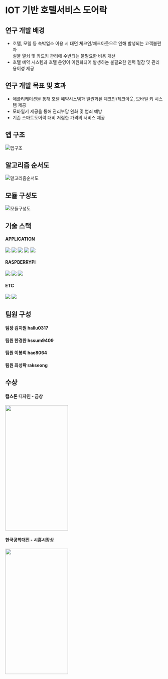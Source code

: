 # IOT 기반 호텔서비스 도어락

## 연구 개발 배경
- 호텔, 모텔 등 숙박업소 이용 시 
  대면 체크인/체크아웃으로 인해 발생되는 고객불편과      
  실물 열쇠 및 카드키 관리에 수반되는 불필요한 비용 개선   
- 호텔 예약 시스템과 호텔 운영이 이원화되어 발생하는 불필요한 인력 절감 및 관리 용이성 제공

## 연구 개발 목표 및 효과
- 애플리케이션을 통해 호텔 예약시스템과 일원화된 체크인/체크아웃, 모바일 키 시스템 제공
- 모바일키 제공을 통해 관리부담 완화 및 범죄 예방
- 기존 스마트도어락 대비 저렴한 가격의 서비스 제공

## 앱 구조
![앱구조](https://user-images.githubusercontent.com/76871198/156767175-a831f04f-38b6-4af1-8144-72007af26bb2.PNG)

## 알고리즘 순서도
![알고리즘순서도](https://user-images.githubusercontent.com/76871198/156767050-57fe5ab4-9f02-49ad-9868-89600f2f8c5d.PNG)

## 모듈 구성도
![모듈구성도](https://user-images.githubusercontent.com/76871198/156767212-f334c734-2335-4226-b17c-132aae2c343d.PNG)

## 기술 스택
#### APPLICATION
<img src="https://img.shields.io/badge/Android%20Studio-3DDC84.svg?style=for-the-badge&logo=android-studio&logoColor=white"/> <img
src="https://img.shields.io/badge/Visual%20Studio%20Code-0078d7.svg?style=for-the-badge&logo=visual-studio-code&logoColor=white"/> <img src="https://img.shields.io/badge/Flutter-%2302569B.svg?style=for-the-badge&logo=Flutter&logoColor=white"/> <img src="https://img.shields.io/badge/dart-%230175C2.svg?style=for-the-badge&logo=dart&logoColor=white" /> 
<img src="https://img.shields.io/badge/firebase-%23039BE5.svg?style=for-the-badge&logo=firebase" />


#### RASPBERRYPI
<img src="https://img.shields.io/badge/-RaspberryPi-C51A4A?style=for-the-badge&logo=Raspberry-Pi"/> <img src="https://img.shields.io/badge/python-3670A0?style=for-the-badge&logo=python&logoColor=ffdd54"/> <img
src="https://img.shields.io/badge/c-%2300599C.svg?style=for-the-badge&logo=c&logoColor=white"/>

#### ETC
<img src="https://img.shields.io/badge/github-%23121011.svg?style=for-the-badge&logo=github&logoColor=white"/> <img src="https://img.shields.io/badge/Notion-%23000000.svg?style=for-the-badge&logo=notion&logoColor=white"/>
## 팀원 구성
#### 팀장 김지원 hallu0317
#### 팀원 한경완 hssum9409
#### 팀원 이봉희 hae8064
#### 팀원 최성락 rakseong

## 수상
#### 캡스톤 디자인 - 금상
<img src="https://github.com/rakseong/Capstone_Design_TUK/assets/90314168/0888c929-b17d-4091-a8f4-9264cafb260e" width="200px" height="400px"/>


#### 한국공학대전 - 시흥시장상
<img src="https://github.com/rakseong/Capstone_Design_TUK/assets/90314168/4bb3babc-74c9-458f-9f0c-07a7897d0096" width="200px" height="400px"/>

